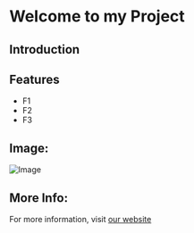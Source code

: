 # Welcome to my Project

## Introduction

## Features
- F1
- F2
- F3

## Image:
![Image](https://media.newyorker.com/photos/65711a9b6796e31c26141cdc/master/w_1280,c_limit/231218_r43521.jpg)

## More Info:
For more information, visit [our website](https://en.wikipedia.org/wiki/Earth)

